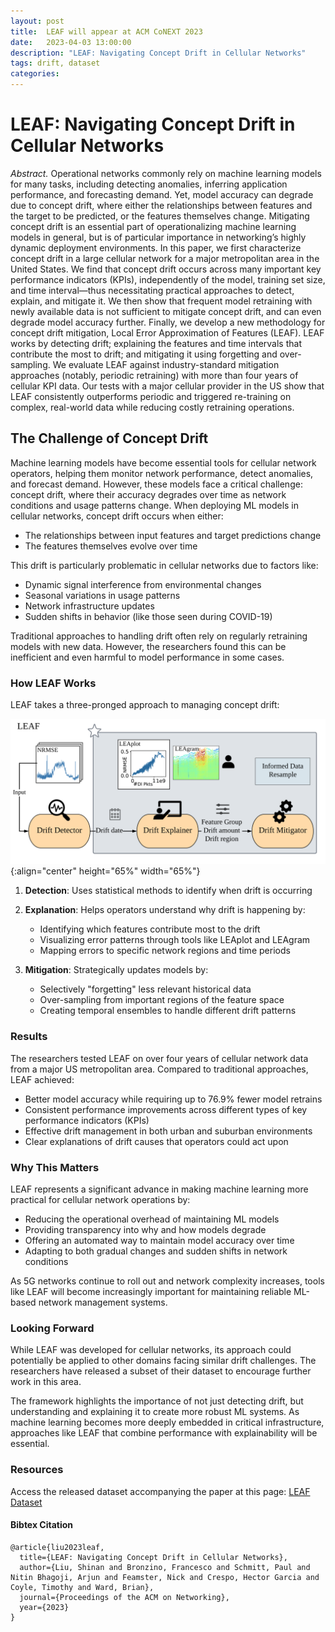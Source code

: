 ```yaml
---
layout: post
title:  LEAF will appear at ACM CoNEXT 2023
date:   2023-04-03 13:00:00
description: "LEAF: Navigating Concept Drift in Cellular Networks"
tags: drift, dataset
categories: 
---
```


# LEAF: Navigating Concept Drift in Cellular Networks

*Abstract.* Operational networks commonly rely on machine learning models for many tasks, including detecting anomalies, inferring application performance, and forecasting demand. Yet, model accuracy can degrade due to concept drift, where either the relationships between features and the target to be predicted, or the features themselves change. Mitigating concept drift is an essential part of operationalizing machine learning models in general, but is of particular importance in networking’s highly dynamic deployment environments. In this paper, we first characterize concept drift in a large cellular network for a major metropolitan area in the United States. We find that concept drift occurs across many important key performance indicators (KPIs), independently of the model, training set size, and time interval—thus necessitating practical approaches to detect, explain, and mitigate it. We then show that frequent model retraining with newly available data is not sufficient to mitigate concept drift, and can even degrade model accuracy further. Finally, we develop a new methodology for concept drift mitigation, Local Error Approximation of Features (LEAF). LEAF works by detecting drift; explaining the features and time intervals that contribute the most to drift; and mitigating it using forgetting and over-sampling. We evaluate LEAF against industry-standard mitigation approaches (notably, periodic retraining) with more than four years of cellular KPI data. Our tests with a major cellular provider in the US show that LEAF consistently outperforms periodic and triggered re-training on complex, real-world data while reducing costly retraining operations.

## The Challenge of Concept Drift

Machine learning models have become essential tools for cellular network operators, helping them monitor network performance, detect anomalies, and forecast demand. However, these models face a critical challenge: concept drift, where their accuracy degrades over time as network conditions and usage patterns change. When deploying ML models in cellular networks, concept drift occurs when either:
- The relationships between input features and target predictions change
- The features themselves evolve over time

This drift is particularly problematic in cellular networks due to factors like:
- Dynamic signal interference from environmental changes
- Seasonal variations in usage patterns  
- Network infrastructure updates
- Sudden shifts in behavior (like those seen during COVID-19)

Traditional approaches to handling drift often rely on regularly retraining models with new data. However, the researchers found this can be inefficient and even harmful to model performance in some cases.

### How LEAF Works

LEAF takes a three-pronged approach to managing concept drift:

![LEAF Architecture](/assets/img/leaf.png){:align="center" height="65%" width="65%"}

1. **Detection**: Uses statistical methods to identify when drift is occurring

2. **Explanation**: Helps operators understand why drift is happening by:
   - Identifying which features contribute most to the drift
   - Visualizing error patterns through tools like LEAplot and LEAgram
   - Mapping errors to specific network regions and time periods

3. **Mitigation**: Strategically updates models by:
   - Selectively "forgetting" less relevant historical data
   - Over-sampling from important regions of the feature space
   - Creating temporal ensembles to handle different drift patterns

### Results

The researchers tested LEAF on over four years of cellular network data from a major US metropolitan area. Compared to traditional approaches, LEAF achieved:

- Better model accuracy while requiring up to 76.9% fewer model retrains
- Consistent performance improvements across different types of key performance indicators (KPIs)
- Effective drift management in both urban and suburban environments
- Clear explanations of drift causes that operators could act upon

### Why This Matters

LEAF represents a significant advance in making machine learning more practical for cellular network operations by:

- Reducing the operational overhead of maintaining ML models
- Providing transparency into why and how models degrade
- Offering an automated way to maintain model accuracy over time
- Adapting to both gradual changes and sudden shifts in network conditions

As 5G networks continue to roll out and network complexity increases, tools like LEAF will become increasingly important for maintaining reliable ML-based network management systems.

### Looking Forward

While LEAF was developed for cellular networks, its approach could potentially be applied to other domains facing similar drift challenges. The researchers have released a subset of their dataset to encourage further work in this area.

The framework highlights the importance of not just detecting drift, but understanding and explaining it to create more robust ML systems. As machine learning becomes more deeply embedded in critical infrastructure, approaches like LEAF that combine performance with explainability will be essential.

### Resources
Access the released dataset accompanying the paper at this page: [LEAF Dataset](https://docs.google.com/forms/d/e/1FAIpQLSe5wpn70MLkw5TsZYb7ONxDU4chj0Isksbr5GFpp-y77OJ50A/viewform)

#### Bibtex Citation
```
@article{liu2023leaf,
  title={LEAF: Navigating Concept Drift in Cellular Networks},
  author={Liu, Shinan and Bronzino, Francesco and Schmitt, Paul and Nitin Bhagoji, Arjun and Feamster, Nick and Crespo, Hector Garcia and Coyle, Timothy and Ward, Brian},
  journal={Proceedings of the ACM on Networking},
  year={2023}
}
```